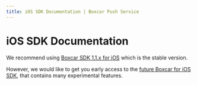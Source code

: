 ```yaml
---
title: iOS SDK Documentation | Boxcar Push Service
---
```


# iOS SDK Documentation

We recommend using [Boxcar SDK 1.1.x for iOS](/sdk/ios/1.x) which is the stable version.

However, we would like to get you early access to the [future Boxcar for iOS SDK](/sdk/ios/2.x), that contains
many experimental features.

